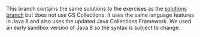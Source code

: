 This branch contains the same solutions to the exercises as the [solutions branch](https://github.com/goldmansachs/gs-collections-kata/tree/solutions-java8) but does not use GS Collections. It uses the same language features in Java 8 and also uses the updated Java Collections Framework. We used an early sandbox version of Java 8 so the syntax is subject to change.
